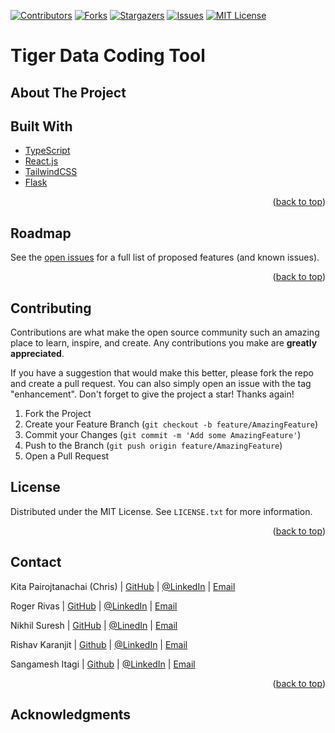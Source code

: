 <!-- Project shields -->
[![Contributors][contributors-shield]][contributors-url]
[![Forks][forks-shield]][forks-url]
[![Stargazers][stars-shield]][stars-url]
[![Issues][issues-shield]][issues-url]
[![MIT License][license-shield]][license-url]

# Tiger Data Coding Tool
<!-- ABOUT THE PROJECT -->
## About The Project
<!-- TODO:PUT PICTURE OF TOOL HERE -->
<!-- [![Product Name Screen Shot][product-screenshot]](https://example.com)-->

## Built With
* [TypeScript](https://www.typescriptlang.org)
* [React.js](https://reactjs.org/)
* [TailwindCSS](https://tailwindcss.com)
* [Flask](https://flask.palletsprojects.com/en/2.0.x/)
<p align="right">(<a href="#top">back to top</a>)</p>

<!-- ROADMAP -->
## Roadmap

See the [open issues](https://github.com/paigerodeghero/TigerDataCoding/issues) for a full list of proposed features (and known issues).

<p align="right">(<a href="#top">back to top</a>)</p>

## Contributing
Contributions are what make the open source community such an amazing place to learn, inspire, and create. Any contributions you make are **greatly appreciated**.

If you have a suggestion that would make this better, please fork the repo and create a pull request. You can also simply open an issue with the tag "enhancement".
Don't forget to give the project a star! Thanks again!

1. Fork the Project
2. Create your Feature Branch (`git checkout -b feature/AmazingFeature`)
3. Commit your Changes (`git commit -m 'Add some AmazingFeature'`)
4. Push to the Branch (`git push origin feature/AmazingFeature`)
5. Open a Pull Request


## License
Distributed under the MIT License. See `LICENSE.txt` for more information.

<p align="right">(<a href="#top">back to top</a>)</p>

<!-- CONTACT -->
## Contact
Kita Pairojtanachai (Chris) | [GitHub](https://github.com/KitaPDev) | [@LinkedIn](https://www.linkedin.com/in/chris-kpc/) | [Email](kita.pairojtanachai@gmail.com)

Roger Rivas | [GitHub](https://github.com/rogersmithr) | [@LinkedIn](https://www.linkedin.com/in/rogersmithr/) | [Email](roger.rivas.guevara@gmail.com)

Nikhil Suresh | [GitHub](https://github.com/nik1097/) | [@LinedIn](https://www.linkedin.com/in/nikhil-suresh97/) | [Email](nikhilsuresh097@gmail.com)

Rishav Karanjit | [Github](https://github.com/rishav-karanjit) | [@LinkedIn](https://www.linkedin.com/in/rishavkaranjit/) | [Email](mailto:karanjitrishav4@gmail.com)

Sangamesh Itagi | [Github](https://github.com/SangameshItagi) | [@LinkedIn](https://www.linkedin.com/in/sangamesh-itagi-57ab09135/) | [Email](mailto:itagi.sangamesh@gmail.com)
<p align="right">(<a href="#top">back to top</a>)</p>

<!-- ACKNOWLEDGMENTS -->
## Acknowledgments


<!-- MARKDOWN LINKS & IMAGES -->
<!-- https://www.markdownguide.org/basic-syntax/#reference-style-links -->
[contributors-shield]: https://img.shields.io/github/contributors/paigerodeghero/TigerDataCoding.svg?style=for-the-badge
[contributors-url]: https://github.com/paigerodeghero/TigerDataCoding/graphs/contributors
[forks-shield]: https://img.shields.io/github/forks/paigerodeghero/TigerDataCoding.svg?style=for-the-badge
[forks-url]: https://github.com/paigerodeghero/TigerDataCoding/network/members
[stars-shield]: https://img.shields.io/github/stars/paigerodeghero/TigerDataCoding.svg?style=for-the-badge
[stars-url]: https://github.com/paigerodeghero/TigerDataCoding/stargazers
[issues-shield]: https://img.shields.io/github/issues/paigerodeghero/TigerDataCoding.svg?style=for-the-badge
[issues-url]: https://github.com/paigerodeghero/TigerDataCoding/issues
[license-shield]: https://img.shields.io/github/license/paigerodeghero/TigerDataCoding.svg?style=for-the-badge
[license-url]: https://github.com/paigerodeghero/TigerDataCoding/blob/master/LICENSE.txt
[linkedin-shield]: https://img.shields.io/badge/-LinkedIn-black.svg?style=for-the-badge&logo=linkedin&colorB=555
[linkedin-url]: https://linkedin.com/in/linkedin_username
[product-screenshot]: images/screenshot.png
